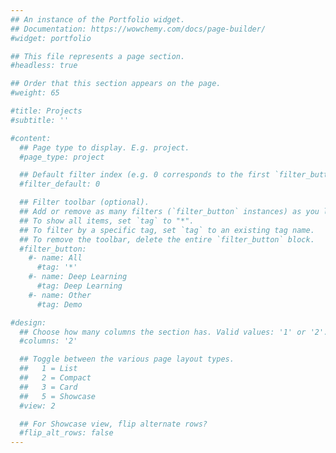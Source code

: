 ```yaml
---
## An instance of the Portfolio widget.
## Documentation: https://wowchemy.com/docs/page-builder/
#widget: portfolio

## This file represents a page section.
#headless: true

## Order that this section appears on the page.
#weight: 65

#title: Projects
#subtitle: ''

#content:
  ## Page type to display. E.g. project.
  #page_type: project

  ## Default filter index (e.g. 0 corresponds to the first `filter_button` instance below).
  #filter_default: 0

  ## Filter toolbar (optional).
  ## Add or remove as many filters (`filter_button` instances) as you like.
  ## To show all items, set `tag` to "*".
  ## To filter by a specific tag, set `tag` to an existing tag name.
  ## To remove the toolbar, delete the entire `filter_button` block.
  #filter_button:
    #- name: All
      #tag: '*'
    #- name: Deep Learning
      #tag: Deep Learning
    #- name: Other
      #tag: Demo

#design:
  ## Choose how many columns the section has. Valid values: '1' or '2'.
  #columns: '2'

  ## Toggle between the various page layout types.
  ##   1 = List
  ##   2 = Compact
  ##   3 = Card
  ##   5 = Showcase
  #view: 2

  ## For Showcase view, flip alternate rows?
  #flip_alt_rows: false
---
```

